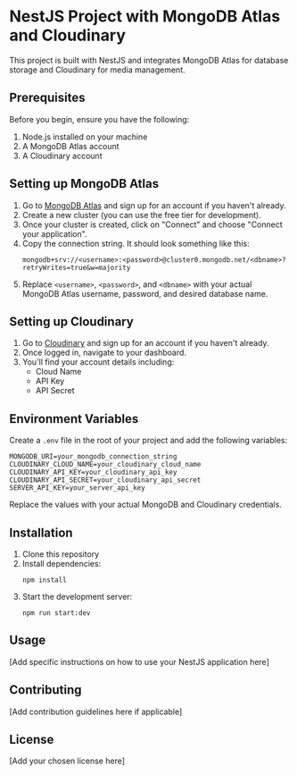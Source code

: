 # NestJS Project with MongoDB Atlas and Cloudinary

This project is built with NestJS and integrates MongoDB Atlas for database storage and Cloudinary for media management.

## Prerequisites

Before you begin, ensure you have the following:

1. Node.js installed on your machine
2. A MongoDB Atlas account
3. A Cloudinary account

## Setting up MongoDB Atlas

1. Go to [MongoDB Atlas](https://www.mongodb.com/cloud/atlas) and sign up for an account if you haven't already.
2. Create a new cluster (you can use the free tier for development).
3. Once your cluster is created, click on "Connect" and choose "Connect your application".
4. Copy the connection string. It should look something like this:
   ```
   mongodb+srv://<username>:<password>@cluster0.mongodb.net/<dbname>?retryWrites=true&w=majority
   ```
5. Replace `<username>`, `<password>`, and `<dbname>` with your actual MongoDB Atlas username, password, and desired database name.

## Setting up Cloudinary

1. Go to [Cloudinary](https://cloudinary.com/) and sign up for an account if you haven't already.
2. Once logged in, navigate to your dashboard.
3. You'll find your account details including:
   - Cloud Name
   - API Key
   - API Secret

## Environment Variables

Create a `.env` file in the root of your project and add the following variables:

```
MONGODB_URI=your_mongodb_connection_string
CLOUDINARY_CLOUD_NAME=your_cloudinary_cloud_name
CLOUDINARY_API_KEY=your_cloudinary_api_key
CLOUDINARY_API_SECRET=your_cloudinary_api_secret
SERVER_API_KEY=your_server_api_key
```

Replace the values with your actual MongoDB and Cloudinary credentials.

## Installation

1. Clone this repository
2. Install dependencies:
   ```
   npm install
   ```
3. Start the development server:
   ```
   npm run start:dev
   ```

## Usage

[Add specific instructions on how to use your NestJS application here]

## Contributing

[Add contribution guidelines here if applicable]

## License

[Add your chosen license here]
